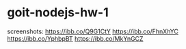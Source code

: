 # goit-nodejs-hw-1

screenshots:
https://ibb.co/Q9G1CtY
https://ibb.co/FhnXhYC
https://ibb.co/YphbpBT
https://ibb.co/MkYnGCZ
